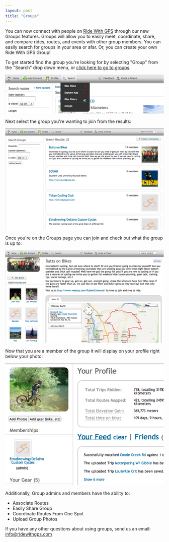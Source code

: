 ```yaml
---
layout: post
title: "Groups"
---
```

You can now connect with people on <a href="http://ridewithgps.com">Ride With GPS</a> through our new Groups features. Groups will allow you to easily meet, coordinate, share, and compare rides, routes, and events with other group members. You can easily search for groups in your area or afar. Or, you can create your own Ride With GPS Group!

To get started find the group you're looking for by selecting "Group" from the "Search" drop down menu, or <a href="http://ridewithgps.com/groups">click here to go to groups</a>.


<img class="postimage" src="/images/group_search.jpg" alt="Group Search">

Next select the group you're wanting to join from the results:


<img class="postimage" src="/images/group_results.jpg" alt="Group Results">

Once you're on the Groups page you can join and check out what the group is up to:


<img class="postimage" src="/images/group_profile.jpg" alt="Group Profile Page">

Now that you are a member of the group it will display on your profile right below your photo:

<img class="postimage" src="/images/group_yourprofile.jpg" alt="Groups You Belong To">

Additionally, Group admins and members have the ability to:
- Associate Routes
- Easily Share Group
- Coordinate Routes From One Spot
- Upload Group Photos


If you have any other questions about using groups, send us an email: <a
href="mailto:info@ridewithgps.com">info@ridewithgps.com</a>
